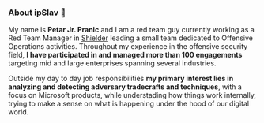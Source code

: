 ### About ipSlav 👋

My name is **Petar Jr. Pranic** and I am a red team guy currently working as a Red Team Manager in [Shielder](https://www.shielder.com/) leading a small team dedicated to Offensive Operations activities.
Throughout my experience in the offensive security field, **I have participated in and managed more than 100 engagements** targeting mid and large enterprises spanning several industries.

Outside my day to day job responsibilities **my primary interest lies in analyzing and detecting adversary tradecrafts and techniques**, with a focus on Microsoft products, while understading how things work internally, trying to make a sense on what is happening under the hood of our digital world.
